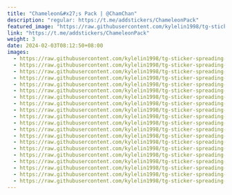 ```yaml
---
title: "Chameleon&#x27;s Pack | @ChamChan"
description: "regular: https://t.me/addstickers/ChameleonPack"
featured_image: "https://raw.githubusercontent.com/kylelin1998/tg-sticker-spreading-worldwide-images/main/img/3744715a-14e6-4e53-ba0c-d7a42daab864.jpg"
link: "https://t.me/addstickers/ChameleonPack"
weight: 3
date: 2024-02-03T08:12:50+08:00
images:
  - https://raw.githubusercontent.com/kylelin1998/tg-sticker-spreading-worldwide-images/main/img/3744715a-14e6-4e53-ba0c-d7a42daab864.jpg
  - https://raw.githubusercontent.com/kylelin1998/tg-sticker-spreading-worldwide-images/main/img/96026a1c-6dce-41ac-bd92-49fedca3e383.jpg
  - https://raw.githubusercontent.com/kylelin1998/tg-sticker-spreading-worldwide-images/main/img/da4ced2f-271e-47eb-9899-08c9649ec3d6.jpg
  - https://raw.githubusercontent.com/kylelin1998/tg-sticker-spreading-worldwide-images/main/img/0814f234-696f-4dfe-a8e5-ae99183a195d.jpg
  - https://raw.githubusercontent.com/kylelin1998/tg-sticker-spreading-worldwide-images/main/img/1a1366dd-f781-479b-80c7-36b7965e0287.jpg
  - https://raw.githubusercontent.com/kylelin1998/tg-sticker-spreading-worldwide-images/main/img/051fd2fc-f0d8-493f-be58-e0d8a757a997.jpg
  - https://raw.githubusercontent.com/kylelin1998/tg-sticker-spreading-worldwide-images/main/img/7bb5f1fe-eb02-4b87-904d-bae400d96b19.jpg
  - https://raw.githubusercontent.com/kylelin1998/tg-sticker-spreading-worldwide-images/main/img/4e56bd26-8329-4f06-a67a-c76c52721a4c.jpg
  - https://raw.githubusercontent.com/kylelin1998/tg-sticker-spreading-worldwide-images/main/img/13f0d515-5667-42d6-a6e9-12673e6df994.jpg
  - https://raw.githubusercontent.com/kylelin1998/tg-sticker-spreading-worldwide-images/main/img/0dad2e65-4e41-48e1-922e-8695e3174c14.jpg
  - https://raw.githubusercontent.com/kylelin1998/tg-sticker-spreading-worldwide-images/main/img/d1c17dc2-2e2c-4aac-bb32-7d8d62d9da89.jpg
  - https://raw.githubusercontent.com/kylelin1998/tg-sticker-spreading-worldwide-images/main/img/7892eb2a-38ef-495c-aa18-4370901dbe4c.jpg
  - https://raw.githubusercontent.com/kylelin1998/tg-sticker-spreading-worldwide-images/main/img/1fef0fac-1894-42c8-95dc-aef059bb02bb.jpg
  - https://raw.githubusercontent.com/kylelin1998/tg-sticker-spreading-worldwide-images/main/img/31fa3158-cc71-4206-8b64-e72a7862951d.jpg
  - https://raw.githubusercontent.com/kylelin1998/tg-sticker-spreading-worldwide-images/main/img/37626323-ee23-4bd1-987b-a94fae34f234.jpg
  - https://raw.githubusercontent.com/kylelin1998/tg-sticker-spreading-worldwide-images/main/img/e12d701d-9385-4ba3-85d4-3d52a9e97513.jpg
  - https://raw.githubusercontent.com/kylelin1998/tg-sticker-spreading-worldwide-images/main/img/7d4a7bf2-33e1-4ff6-8b39-649335449e38.jpg
  - https://raw.githubusercontent.com/kylelin1998/tg-sticker-spreading-worldwide-images/main/img/f3f7cfa8-5322-4c09-9e24-448161e114c0.jpg
  - https://raw.githubusercontent.com/kylelin1998/tg-sticker-spreading-worldwide-images/main/img/137d928e-d89b-4c4e-8ec9-e2e05759912e.jpg
  - https://raw.githubusercontent.com/kylelin1998/tg-sticker-spreading-worldwide-images/main/img/3aea360d-9318-40a3-bb49-41083b109dd8.jpg
---
```

